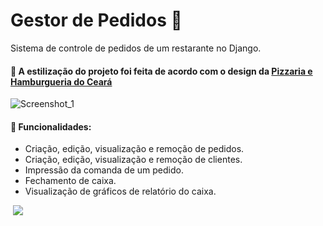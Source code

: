 # Gestor de Pedidos :pizza:
Sistema de controle de pedidos de um restarante no Django.

#### :art: A estilização do projeto foi feita de acordo com o design da [Pizzaria e Hamburgueria do Ceará](https://www.instagram.com/pizzariaceara/)

![Screenshot_1](https://user-images.githubusercontent.com/52453558/78463081-44921480-76af-11ea-9ce2-f58ee895f8ad.png)

#### :pushpin: Funcionalidades:
  - Criação, edição, visualização e remoção de pedidos.
  - Criação, edição, visualização e remoção de clientes.
  - Impressão da comanda de um pedido.
  - Fechamento de caixa.
  - Visualização de gráficos de relatório do caixa.
  
    ![](https://camo.githubusercontent.com/46dfe14db691a93875fec1365e0ccf43db87e619/68747470733a2f2f6d656469612e67697068792e636f6d2f6d656469612f6f3076777a754677434741464f2f67697068792e676966)
